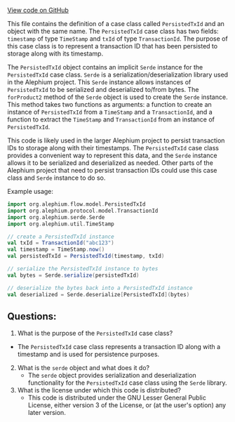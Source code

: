 [View code on GitHub](https://github.com/alephium/alephium/flow/src/main/scala/org/alephium/flow/model/PersistedTxId.scala)

This file contains the definition of a case class called `PersistedTxId` and an object with the same name. The `PersistedTxId` case class has two fields: `timestamp` of type `TimeStamp` and `txId` of type `TransactionId`. The purpose of this case class is to represent a transaction ID that has been persisted to storage along with its timestamp. 

The `PersistedTxId` object contains an implicit `Serde` instance for the `PersistedTxId` case class. `Serde` is a serialization/deserialization library used in the Alephium project. This `Serde` instance allows instances of `PersistedTxId` to be serialized and deserialized to/from bytes. The `forProduct2` method of the `Serde` object is used to create the `Serde` instance. This method takes two functions as arguments: a function to create an instance of `PersistedTxId` from a `TimeStamp` and a `TransactionId`, and a function to extract the `TimeStamp` and `TransactionId` from an instance of `PersistedTxId`. 

This code is likely used in the larger Alephium project to persist transaction IDs to storage along with their timestamps. The `PersistedTxId` case class provides a convenient way to represent this data, and the `Serde` instance allows it to be serialized and deserialized as needed. Other parts of the Alephium project that need to persist transaction IDs could use this case class and `Serde` instance to do so. 

Example usage:

```scala
import org.alephium.flow.model.PersistedTxId
import org.alephium.protocol.model.TransactionId
import org.alephium.serde.Serde
import org.alephium.util.TimeStamp

// create a PersistedTxId instance
val txId = TransactionId("abc123")
val timestamp = TimeStamp.now()
val persistedTxId = PersistedTxId(timestamp, txId)

// serialize the PersistedTxId instance to bytes
val bytes = Serde.serialize(persistedTxId)

// deserialize the bytes back into a PersistedTxId instance
val deserialized = Serde.deserialize[PersistedTxId](bytes)
```
## Questions: 
 1. What is the purpose of the `PersistedTxId` case class?
   - The `PersistedTxId` case class represents a transaction ID along with a timestamp and is used for persistence purposes.
2. What is the `serde` object and what does it do?
   - The `serde` object provides serialization and deserialization functionality for the `PersistedTxId` case class using the `Serde` library.
3. What is the license under which this code is distributed?
   - This code is distributed under the GNU Lesser General Public License, either version 3 of the License, or (at the user's option) any later version.